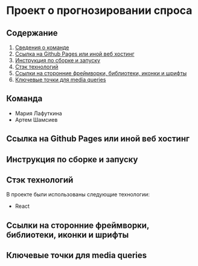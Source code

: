 # Проект о прогнозировании спроса

## Содержание

1. [Сведения о команде](#сведения-о-команде)
2. [Ссылка на Github Pages или иной веб хостинг](#ссылка-на-github-pages-или-иной-веб-хостинг)
3. [Инструкция по сборке и запуску](#инструкция-по-сборке-и-запуску)
4. [Стэк технологий](#стэк-технологий)
5. [Ссылки на сторонние фреймворки, библиотеки, иконки и шрифты](#ссылки-на-сторонние-фреймворки-библиотеки-иконки-и-шрифты)
6. [Ключевые точки для media queries](#ключевые-точки-для-media-queries)

## Команда

 - Мария Лафуткина
- Артем Шамсиев

## Ссылка на Github Pages или иной веб хостинг



## Инструкция по сборке и запуску



## Стэк технологий

В проекте были использованы следующие технологии:
- React

## Ссылки на сторонние фреймворки, библиотеки, иконки и шрифты



## Ключевые точки для media queries

